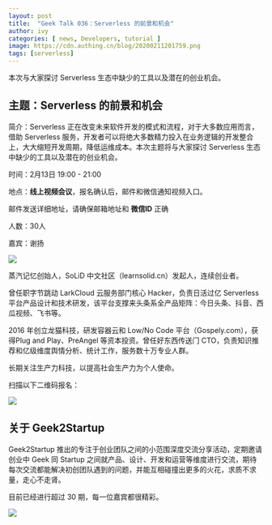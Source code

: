 ```yaml
---
layout: post
title:  "Geek Talk 036：Serverless 的前景和机会"
author: ivy
categories: [ news, Developers, tutorial ]
image: https://cdn.authing.cn/blog/20200211201759.png
tags: [serverless]
---
```

本次与大家探讨 Serverless 生态中缺少的工具以及潜在的创业机会。

## 主题：Serverless 的前景和机会

简介：Serverless 正在改变未来软件开发的模式和流程，对于大多数应用而言，借助 Serverless 服务，开发者可以将绝大多数精力投入在业务逻辑的开发整合上，大大缩短开发周期，降低运维成本。本次主题将与大家探讨 Serverless 生态中缺少的工具以及潜在的创业机会。

时间：2月13日 19:00 - 21:00

地点：**线上视频会议**，报名确认后，邮件和微信通知视频入口。

邮件发送详细地址，请确保邮箱地址和 **微信ID** 正确

人数：30人 

嘉宾：谢扬

![](https://cdn.authing.cn/blog/20200211201759.png)

蒸汽记忆创始人，SoLiD 中文社区（learnsolid.cn）发起人，连续创业者。

曾任职字节跳动 LarkCloud 云服务部门核心 Hacker，负责⽇活过亿 Serverless 平台产品设计和技术研发，该平台支撑来头条系全产品矩阵：今日头条、抖音、西瓜视频、飞书等。

2016 年创⽴⻰猫科技，研发容器云和 Low/No Code 平台（Gospely.com），获得Plug and Play、PreAngel 等资本投资。曾任好东西传送⻔ CTO，负责知识推荐和亿级维度舆情分析、统计⼯作，服务数⼗万专业⼈群。

⻓期关注生产⼒科技，以提⾼社会生产⼒为个⼈使命。

扫描以下二维码报名：

![](https://cdn.authing.cn/blog/20200211202308.png)

## 关于 Geek2Startup

Geek2Startup 推出的专注于创业团队之间的小范围深度交流分享活动，定期邀请创业中 Geek 同 Startup 之间就产品、设计、开发和运营等维度进行交流，期待每次交流都能解决初创团队遇到的问题，并能互相碰撞出更多的火花，求质不求量，走心不走肾。

目前已经进行超过 30 期，每一位嘉宾都很精彩。

![](https://cdn.authing.cn/blog/20200211202415.png)
